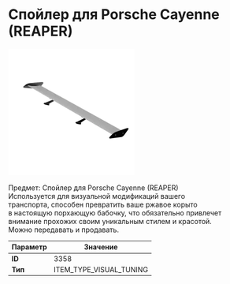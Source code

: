 # Спойлер для Porsche Cayenne (REAPER)

![Item Image](../img/3358.webp?raw=true)

Предмет: Спойлер для Porsche Cayenne (REAPER)<br>Используется для визуальной модификаций вашего<br>транспорта, способен превратить ваше ржавое корыто<br>в настоящую порхающую бабочку, что обязательно привлечет<br>внимание прохожих своим уникальным стилем и красотой.<br>Можно передавать и продавать.


| Параметр | Значение |
|----------|----------|
| **ID** | 3358 |
| **Тип** | ITEM_TYPE_VISUAL_TUNING |

